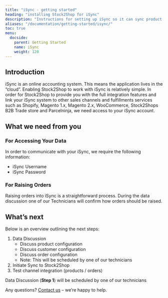 ```yaml
---
title: "iSync - getting started"
heading: "installing Stock2Shop for iSync"
description: "Instructions for setting up iSync so it can sync product data and orders with multiple sales channels like Magento, Shopify, WooCommerce and Stock2Shop's B2B trade store. Let us help you set up iSync with ease."
aliases: "/documentation/getting-started/isync/"
toc: true
menu:
  docside:
    parent: Getting Started
    name: iSync
    weight: 120
---
```


## Introduction

iSync is an online accounting system. This means the application lives in the “cloud”. Enabling Stock2Shop to work with iSync is relatively simple. In order for Stock2Shop to provide you with the full integration features and link your iSync system to other sales channels and fulfillments services such as Shopify, Magento 1.x, Magento 2.x, WooCommerce, Stock2Shops B2B Trade store and Parcelninja, we need access to your iSync account.

## What we need from you

### For Accessing Your Data

In order to communicate with your iSync, we require the following information:

*   iSync Username
*   iSync Password

### For Raising Orders

Raising orders into iSync is a straightforward process. During the data discussion one of our Technicians will confirm how orders should be raised.

## What’s next

Below is an overview outlining the next steps:

1.  Data Discussion
    *   Discuss product configuration
    *   Discuss customer configuration
    *   Discuss order configuration
    *   Note: This will be scheduled by one of our technicians
2.  Initiate Sync to Stock2Shop
3.  Test channel integration (products / orders)

Data Discussion (**Step 1**) will be scheduled by one of our technicians

Any questions? [Contact us](https://www.stock2shop.com/contact-us/) – we’re happy to help.